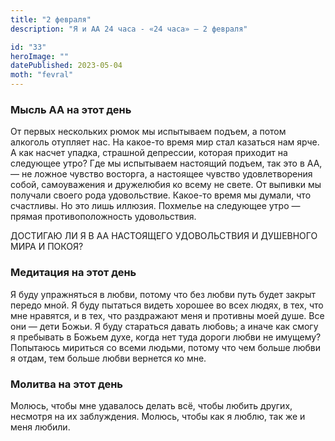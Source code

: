 ```yaml
---
title: "2 февраля"
description: "Я и АА 24 часа - «24 часа» — 2 февраля"

id: "33"
heroImage: ""
datePublished: 2023-05-04
moth: "fevral"
---
```


### Мысль АА на этот день

От первых нескольких рюмок мы испытываем подъем, а потом алкоголь отупляет
нас. На какое-то время мир стал казаться нам ярче. А как насчет упадка,
страшной депрессии, которая приходит на следующее утро? Где мы испытываем
настоящий подъем, так это в АА, — не ложное чувство восторга, а настоящее
чувство удовлетворения собой, самоуважения и дружелюбия ко всему не свете. От
выпивки мы получали своего рода удовольствие. Какое-то время мы думали, что
счастливы. Но это лишь иллюзия. Похмелье на следующее утро — прямая
противоположность удовольствия.

ДОСТИГАЮ ЛИ Я В АА НАСТОЯЩЕГО УДОВОЛЬСТВИЯ И ДУШЕВНОГО МИРА И ПОКОЯ?

### Медитация на этот день

Я буду упражняться в любви, потому что без любви путь будет закрыт передо
мной. Я буду пытаться видеть хорошее во всех людях, в тех, что мне нравятся, и
в тех, что раздражают меня и противны моей душе. Все они — дети Божьи. Я буду
стараться давать любовь; а иначе как смогу я пребывать в Божьем духе, когда
нет туда дороги любви не имущему? Попытаюсь мириться со всеми людьми, потому
что чем больше любви я отдам, тем больше любви вернется ко мне.

### Молитва на этот день

Молюсь, чтобы мне удавалось делать всё, чтобы любить других, несмотря на их
заблуждения. Молюсь, чтобы как я люблю, так же и меня любили.
